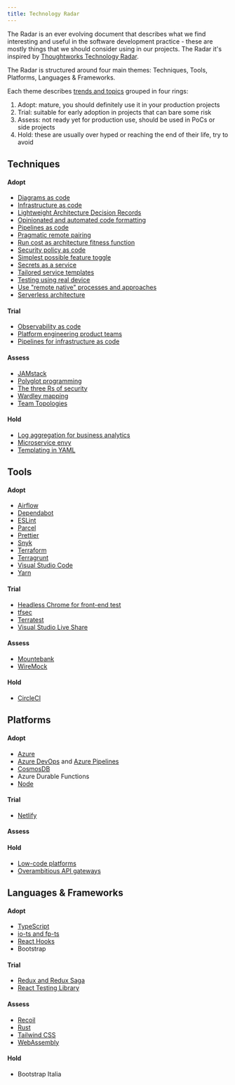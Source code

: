 ```yaml
---
title: Technology Radar
---
```


The Radar is an ever evolving document that describes what we find interesting
and useful in the software development practice - these are mostly things
that we should consider using in our projects. The Radar it's inspired by
[Thoughtworks Technology Radar](https://www.thoughtworks.com/radar).

The Radar is structured around four main themes: Techniques, Tools, Platforms,
Languages & Frameworks.

Each theme describes [trends and topics](https://www.thoughtworks.com/radar/a-z) grouped in four rings:

1. Adopt: mature, you should definitely use it in your production projects
1. Trial: suitable for early adoption in projects that can bare some risk
1. Assess: not ready yet for production use, should be used in PoCs or side projects
1. Hold: these are usually over hyped or reaching the end of their life, try to avoid

## Techniques

#### Adopt

- [Diagrams as code](https://www.thoughtworks.com/radar/techniques/diagrams-as-code)
- [Infrastructure as code](https://www.thoughtworks.com/radar/techniques/infrastructure-as-code)
- [Lightweight Architecture Decision Records](https://www.thoughtworks.com/radar/techniques/lightweight-architecture-decision-records)
- [Opinionated and automated code formatting](https://www.thoughtworks.com/radar/techniques/opinionated-and-automated-code-formatting)
- [Pipelines as code](https://www.thoughtworks.com/radar/techniques/pipelines-as-code)
- [Pragmatic remote pairing](https://www.thoughtworks.com/radar/techniques/pragmatic-remote-pairing)
- [Run cost as architecture fitness function](https://www.thoughtworks.com/radar/techniques/run-cost-as-architecture-fitness-function)
- [Security policy as code](https://www.thoughtworks.com/radar/techniques/security-policy-as-code)
- [Simplest possible feature toggle](https://www.thoughtworks.com/radar/techniques/simplest-possible-feature-toggle)
- [Secrets as a service](https://www.thoughtworks.com/radar/techniques/secrets-as-a-service)
- [Tailored service templates](https://www.thoughtworks.com/radar/techniques/tailored-service-templates)
- [Testing using real device](https://www.thoughtworks.com/radar/techniques/testing-using-real-device)
- [Use "remote native" processes and approaches](https://www.thoughtworks.com/radar/techniques/use-remote-native-processes-and-approaches)
- [Serverless architecture](https://www.thoughtworks.com/radar/techniques/serverless-architecture)

#### Trial

- [Observability as code](https://www.thoughtworks.com/radar/techniques/observability-as-code)
- [Platform engineering product teams](https://www.thoughtworks.com/radar/techniques/platform-engineering-product-teams)
- [Pipelines for infrastructure as code](https://www.thoughtworks.com/radar/techniques/pipelines-for-infrastructure-as-code)

#### Assess

- [JAMstack](https://www.thoughtworks.com/radar/techniques/jamstack)
- [Polyglot programming](https://www.thoughtworks.com/radar/techniques/polyglot-programming)
- [The three Rs of security](https://www.thoughtworks.com/radar/techniques/the-three-rs-of-security)
- [Wardley mapping](https://www.thoughtworks.com/radar/techniques/wardley-mapping)
- [Team Topologies](https://teamtopologies.com/key-concepts)

#### Hold

- [Log aggregation for business analytics](https://www.thoughtworks.com/radar/techniques?blipid=202005090)
- [Microservice envy](https://www.thoughtworks.com/radar/techniques/microservice-envy)
- [Templating in YAML](https://www.thoughtworks.com/radar/techniques/templating-in-yaml)

## Tools

#### Adopt

- [Airflow](https://www.thoughtworks.com/radar/tools/airflow)
- [Dependabot](https://www.thoughtworks.com/radar/tools/dependabot)
- [ESLint](https://www.thoughtworks.com/radar/tools/eslint)
- [Parcel](https://www.thoughtworks.com/radar/tools/parcel)
- [Prettier](https://www.thoughtworks.com/radar/tools/prettier)
- [Snyk](https://www.thoughtworks.com/radar/tools/snyk)
- [Terraform](https://www.thoughtworks.com/radar/tools/terraform)
- [Terragrunt](https://www.thoughtworks.com/radar/tools/terragrunt)
- [Visual Studio Code](https://www.thoughtworks.com/radar/tools/visual-studio-code)
- [Yarn](https://www.thoughtworks.com/radar/tools/yarn)

#### Trial

- [Headless Chrome for front-end test](https://www.thoughtworks.com/radar/tools/headless-chrome-for-front-end-test)
- [tfsec](https://www.thoughtworks.com/radar/tools/tfsec)
- [Terratest](https://www.thoughtworks.com/radar/tools/terratest)
- [Visual Studio Live Share](https://www.thoughtworks.com/radar/tools/visual-studio-live-share)

#### Assess

- [Mountebank](https://www.thoughtworks.com/radar/tools/mountebank)
- [WireMock](https://www.thoughtworks.com/radar/tools/wiremock)

#### Hold

- [CircleCI](https://www.thoughtworks.com/radar/tools/circleci)

## Platforms

#### Adopt

- [Azure](https://www.thoughtworks.com/radar/platforms/azure)
- [Azure DevOps](https://www.thoughtworks.com/radar/platforms/azure-devops) and [Azure Pipelines](https://www.thoughtworks.com/radar/platforms/azure-pipelines)
- [CosmosDB](https://www.thoughtworks.com/radar/platforms/cosmos-db)
- Azure Durable Functions
- [Node](https://www.thoughtworks.com/radar/platforms/node-overload)

#### Trial

- [Netlify](https://www.thoughtworks.com/radar/platforms/netlify)

#### Assess

#### Hold

- [Low-code platforms](https://www.thoughtworks.com/radar/platforms/low-code-platforms)
- [Overambitious API gateways](https://www.thoughtworks.com/radar/platforms/overambitious-api-gateways)

## Languages & Frameworks

#### Adopt

- [TypeScript](https://www.thoughtworks.com/radar/languages-and-frameworks/typescript)
- [io-ts and fp-ts](https://www.thoughtworks.com/radar/languages-and-frameworks/io-ts)
- [React Hooks](https://www.thoughtworks.com/radar/languages-and-frameworks/react-hooks)
- Bootstrap

#### Trial

- [Redux and Redux Saga](https://www.thoughtworks.com/radar/languages-and-frameworks/redux)
- [React Testing Library](https://www.thoughtworks.com/radar/languages-and-frameworks/react-testing-library)

#### Assess

- [Recoil](https://www.thoughtworks.com/radar/languages-and-frameworks/recoil)
- [Rust](https://www.thoughtworks.com/radar/languages-and-frameworks/rust)
- [Tailwind CSS](https://www.thoughtworks.com/radar/languages-and-frameworks/tailwind-css)
- [WebAssembly](https://www.thoughtworks.com/radar/languages-and-frameworks/webassembly)

#### Hold

- Bootstrap Italia
